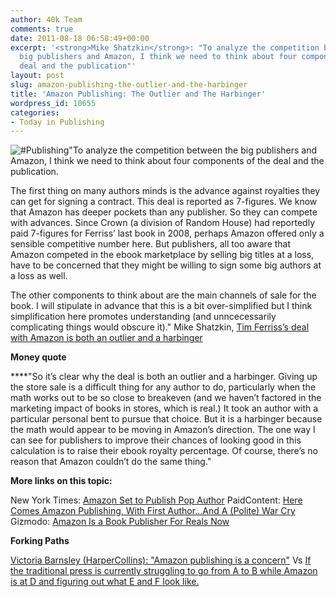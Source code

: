```yaml
---
author: 40k Team
comments: true
date: 2011-08-18 06:58:49+00:00
excerpt: '<strong>Mike Shatzkin</strong>: "To analyze the competition between the
  big publishers and Amazon, I think we need to think about four components of the
  deal and the publication"'
layout: post
slug: amazon-publishing-the-outlier-and-the-harbinger
title: 'Amazon Publishing: The Outlier and The Harbinger'
wordpress_id: 10655
categories:
- Today in Publishing
---
```


![#Publishing](http://www.40kbooks.com/wp-content/uploads/Publishing.jpg)"To analyze the competition between the big publishers and Amazon, I think we need to think about four components of the deal and the publication.

The first thing on many authors minds is the advance against royalties they can get for signing a contract. This deal is reported as 7-figures. We know that Amazon has deeper pockets than any publisher. So they can compete with advances. Since Crown (a division of Random House) had reportedly paid 7-figures for Ferriss’ last book in 2008, perhaps Amazon offered only a sensible competitive number here. But publishers, all too aware that Amazon competed in the ebook marketplace by selling big titles at a loss, have to be concerned that they might be willing to sign some big authors at a loss as well.

The other components to think about are the main channels of sale for the book. I will stipulate in advance that this is a bit over-simplified but I think simplification here promotes understanding (and unncecessarily complicating things would obscure it)."
Mike Shatzkin, [Tim Ferriss’s deal with Amazon is both an outlier and a harbinger](http://www.idealog.com/blog/tim-ferrisss-deal-with-amazon-is-both-an-outlier-and-a-harbinger?utm_source=rss&utm_medium=rss&utm_campaign=tim-ferrisss-deal-with-amazon-is-both-an-outlier-and-a-harbinger)

**Money quote**

****"So it’s clear why the deal is both an outlier and a harbinger. Giving up the store sale is a difficult thing for any author to do, particularly when the math works out to be so close to breakeven (and we haven’t factored in the marketing impact of books in stores, which is real.) It took an author with a particular personal bent to pursue that choice. But it is a harbinger because the math would appear to be moving in Amazon’s direction. The one way I can see for publishers to improve their chances of looking good in this calculation is to raise their ebook royalty percentage. Of course, there’s no reason that Amazon couldn’t do the same thing."

**More links on this topic:**

New York Times: [Amazon Set to Publish Pop Author](http://www.nytimes.com/2011/08/17/technology/amazon-set-to-publish-tim-ferriss.html)
PaidContent: [Here Comes Amazon Publishing, With First Author…And A (Polite) War Cry](http://paidcontent.org/article/419-here-comes-amazon-publishing-with-first-author...and-a-polite-war-cry/)
Gizmodo: [Amazon Is a Book Publisher For Reals Now](http://gizmodo.com/5831785/amazon-is-a-book-publisher-for-reals-now)

**Forking Paths**

[Victoria Barnsley (HarperCollins): "Amazon publishing is a concern"](http://www.thebookseller.com/news/amazon-publishing-concern%E2%80%94barnsley.html) Vs [If the traditional press is currently struggling to go from A to B while Amazon is at D and figuring out what E and F look like.](http://indiereader.com/2011/08/from-self-publishing-to-metapublishing-a-farewell-from-scott-nicholson/)
